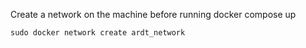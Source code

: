 Create a network on the machine before running docker compose up
```
sudo docker network create ardt_network
```
